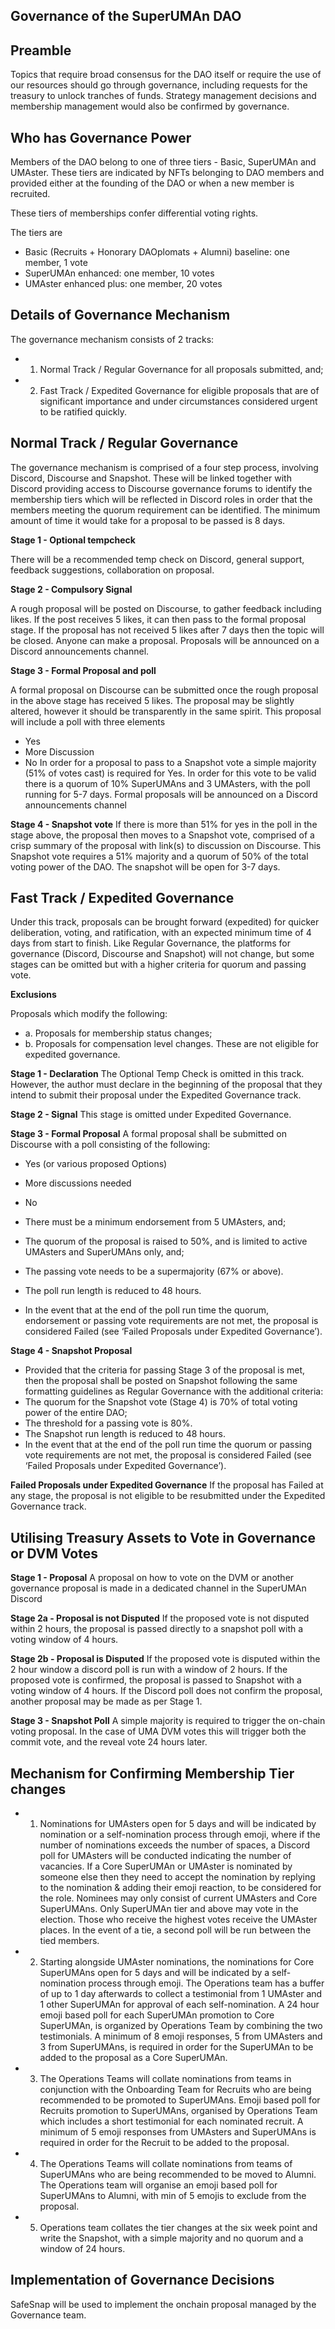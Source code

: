 ## Governance of the SuperUMAn DAO 

## Preamble
Topics that require broad consensus for the DAO itself or require the use of our resources should go through governance, including requests for the treasury to unlock tranches of funds.  Strategy management decisions and membership management would also be confirmed by governance.


## Who has Governance Power
Members of the DAO belong to one of three tiers - Basic, SuperUMAn and UMAster. These tiers are indicated by NFTs belonging to DAO members and provided either at the founding of the DAO or when a new member is recruited.

These tiers of memberships confer differential voting rights. 

The tiers are 
- Basic (Recruits + Honorary DAOplomats + Alumni)
	baseline: one member, 1 vote
- SuperUMAn
	enhanced: one member, 10 votes
- UMAster
	enhanced plus: one member, 20 votes


## Details of Governance Mechanism
The governance mechanism consists of 2 tracks:
- 1. Normal Track / Regular Governance for all proposals submitted, and;
- 2. Fast Track / Expedited Governance for eligible proposals that are of significant importance and under circumstances considered urgent to be ratified quickly.

## Normal Track / Regular Governance
The governance mechanism is comprised of a four step process, involving Discord, Discourse and Snapshot. These will be linked together with Discord providing access to Discourse governance forums to identify the membership tiers which will be reflected in Discord roles in order that the members meeting the quorum requirement can be identified. The minimum amount of time it would take for a proposal to be passed is 8 days.

**Stage 1 - Optional tempcheck**

There will be a recommended temp check on Discord, general support, feedback suggestions, collaboration on proposal.

**Stage 2 - Compulsory Signal** 

A rough proposal will be posted on Discourse, to gather feedback including likes. If the post receives 5 likes, it can then pass to the formal proposal stage. If the proposal has not received 5 likes after 7 days then the topic will be closed. Anyone can make a proposal. Proposals will be announced on a Discord announcements channel. 

**Stage 3 - Formal Proposal and poll**

A formal proposal on Discourse can be submitted once the rough proposal in the above stage has received 5 likes. The proposal may be slightly altered, however it should be transparently in the same spirit. This proposal will include a poll with three elements
 - Yes
 - More Discussion
 - No
In order for a proposal to pass to a Snapshot vote a simple majority (51% of votes cast) is required for Yes. In order for this vote to be valid there is a quorum of 10% SuperUMAns and 3 UMAsters, with the poll running for 5-7 days. Formal proposals will be announced on a Discord announcements channel 

**Stage 4 - Snapshot vote**
If there is more than 51% for yes in the poll in the stage above, the proposal then moves to a  Snapshot vote, comprised of a crisp summary of the proposal with link(s) to discussion on Discourse.  This Snapshot vote requires a 51% majority and a quorum of 50% of the total voting power of the DAO. The snapshot will be open for 3-7 days.

## Fast Track / Expedited Governance
Under this track, proposals can be brought forward (expedited) for quicker deliberation, voting, and ratification, with an expected minimum time of 4 days from start to finish. Like Regular Governance, the platforms for governance (Discord, Discourse and Snapshot) will not change, but some stages can be omitted but with a higher criteria for quorum and passing vote.

**Exclusions**

Proposals which modify the following:
- a. Proposals for membership status changes;
- b. Proposals for compensation level changes.
These are not eligible for expedited governance.

**Stage 1 - Declaration**
The Optional Temp Check is omitted in this track. However, the author must declare in the beginning of the proposal that they intend to submit their proposal under the Expedited Governance track.

**Stage 2 - Signal**
This stage is omitted under Expedited Governance.

**Stage 3 - Formal Proposal**
A formal proposal shall be submitted on Discourse with a poll consisting of the following:
  - Yes (or various proposed Options)
  - More discussions needed
  - No

- There must be a minimum endorsement from 5 UMAsters, and;
- The quorum of the proposal is raised to 50%, and is limited to active UMAsters and SuperUMAns only, and;
- The passing vote needs to be a supermajority (67% or above).
- The poll run length is reduced to 48 hours.
- In the event that at the end of the poll run time the quorum, endorsement or passing vote requirements are not met, the proposal is considered Failed (see ‘Failed Proposals under Expedited Governance’).

**Stage 4 - Snapshot Proposal**
- Provided that the criteria for passing Stage 3 of the proposal is met, then the proposal shall be posted on Snapshot following the same formatting guidelines as Regular Governance with the additional criteria:
- The quorum for the Snapshot vote (Stage 4) is 70% of total voting power of the entire DAO;
- The threshold for a passing vote is 80%.
- The Snapshot run length is reduced to 48 hours.
- In the event that at the end of the poll run time the quorum or passing vote requirements are not met, the proposal is considered Failed (see ‘Failed Proposals under Expedited Governance’).

**Failed Proposals under Expedited Governance**
If the proposal has Failed at any stage, the proposal is not eligible to be resubmitted under the Expedited Governance track.

## Utilising Treasury Assets to Vote in Governance or DVM Votes

**Stage 1 - Proposal** 
A proposal on how to vote on the DVM or another governance proposal is made in a dedicated channel in the SuperUMAn Discord

**Stage 2a - Proposal is not Disputed**
If the proposed vote is not disputed within 2 hours, the proposal is passed directly to a snapshot poll with a voting window of 4 hours.  

**Stage 2b - Proposal is Disputed** 
If the proposed vote is disputed within the 2 hour window a discord poll is run with a window of 2 hours. If the proposed vote is confirmed, the proposal is passed to Snapshot with a voting window of 4 hours. If the Discord poll does not confirm the proposal, another proposal may be made as per Stage 1.

**Stage 3 - Snapshot Poll**
A simple majority is required to trigger the on-chain voting proposal. In the case of UMA DVM votes this will trigger both the commit vote, and the reveal vote 24 hours later.

## Mechanism for Confirming Membership Tier changes
- 1. Nominations for UMAsters open for 5 days and will be indicated by nomination or a self-nomination process through emoji, where if the number of nominations exceeds the number of spaces, a Discord poll for UMAsters will be conducted indicating the number of vacancies. If a Core SuperUMAn or UMAster is nominated by someone else then they need to accept the nomination by replying to the nomination & adding their emoji reaction, to be considered for the role. Nominees may only consist of current UMAsters and Core SuperUMAns. Only SuperUMAn tier and above may vote in the election. Those who receive the highest votes receive the UMAster places. In the event of a tie, a second poll will be run between the tied members.
 
- 2. Starting alongside UMAster nominations, the nominations for Core SuperUMAns open for 5 days and will be indicated by a self-nomination process through emoji. The Operations team has a buffer of up to 1 day afterwards to collect a testimonial from 1 UMAster and 1 other SuperUMAn for approval of each self-nomination. A 24 hour emoji based poll for each SuperUMAn promotion to Core SuperUMAn, is organized by Operations Team by combining the two testimonials. A minimum of 8 emoji responses, 5 from UMAsters and 3 from SuperUMAns, is required in order for the SuperUMAn to be added to the proposal as a Core SuperUMAn.
 
- 3. The Operations Teams will collate nominations from teams in conjunction with the Onboarding Team for Recruits who are being recommended to be promoted to SuperUMAns. Emoji based poll for Recruits promotion to SuperUMAns, organised by Operations Team which includes a short testimonial for each nominated recruit. A minimum of 5 emoji responses from UMAsters and SuperUMAns is required in order for the Recruit to be added to the proposal.

- 4. The Operations Teams will collate nominations from teams of SuperUMAns who are being recommended to be moved to Alumni. The Operations team will organise an emoji based poll for SuperUMAns to Alumni, with min of 5 emojis to exclude from the proposal.
 
- 5. Operations team collates the tier changes at the six week point and write the Snapshot, with a simple majority and no quorum and a window of 24 hours.


## Implementation of Governance Decisions
SafeSnap will be used to implement the onchain proposal managed by the Governance team.
